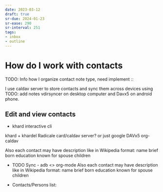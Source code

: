 ```yaml
---
date: 2023-03-12
draft: true
sr-due: 2024-01-23
sr-ease: 290
sr-interval: 251
tags:
- inbox
- outline
---
```


# How do I work with contacts

TODO: Info how I organize contact note type, need implement ::

I use caldav server to store contacts and sync them across devices using
TODO: add notes vdirsyncer on desktop computer and Davx5 on android phone.

## Edit and view contacts

- khard interactive cli

khard + khardel
Radicale card/caldav server? or just google
DAVx5
org-caldav

Also each contact may have description like in Wikipedia format:
name
brief
born
education
known for
spouse
children

* TODO Sync - adb <> org-mode
Also each contact may have description like in Wikipedia format:
name
brief
born
education
known for
spouse
children

* Contacts/Persons list: